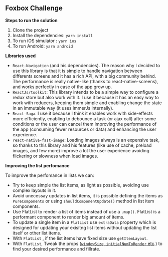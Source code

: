 ## Foxbox Challenge

**Steps to run the solution**

 1. Clone the project
 2. Install the dependencies: `yarn install`
 3. To run iOS simulator : `yarn ios`
 4. To run Android: `yarn android`

**Libraries used**
 - `React-Navigation` (and his dependencies). The reason why I decided to use this library is that it is simple to handle navigation between differents screens and it has a rich API, with a big community behind. The performance is really native-like (thanks to react-native-screens), and works perfectly in case of the app grow up.
 - `ReactJs/toolkit`: This library intends to be a simple way to configure a redux store but also work with it. I use it because it has an easy way to work with reducers, keeping them simple and  enabling change the state in an immutable way (it uses immerJs internally).
 - `React-Saga`: I use it because I think it enables work with side-effects more efficiently, enabling to debounce a task (or ajax call) after some conditions or the user can cancel them improving the performance of the app (consuming fewer resources or data) and enhancing the user experience.
 - `react-native-fast-image`:  Loading images always is an expensive task, so thanks to this library and his features (like  use of cache, preload images, and few more) improve a lot the user experience avoiding flickering or slowness when load images.

**Improving the list perfomance**

To improve the perfomance in lists we can:

 - Try to keep simple the list items, as light as possible, avoiding use complex layouts in it.
 - Avoid unecessay updates in list items, it is possible defining the items as `PureComponents` or using `shouldComponentUpdate()` method in list item components.
 - Use FlatList to render  a list of items instead of use a `.map()`. FlatList is a performant component to render big amount of items.
 - To update a single item in a `FlatList`  use `extraData` property   which is designed for updating your exisitng list items without updating the list itself or other list items.
 -  With `FlatList` , if the list items have fixed size  use `getItemLayout`.
 -  With `FlatList`, Tweak the  props ([`windowSize`, `initialNumToRender` etc](https://facebook.github.io/react-native/docs/optimizing-flatlist-configuration).) to find your desired performance and fillrate.

